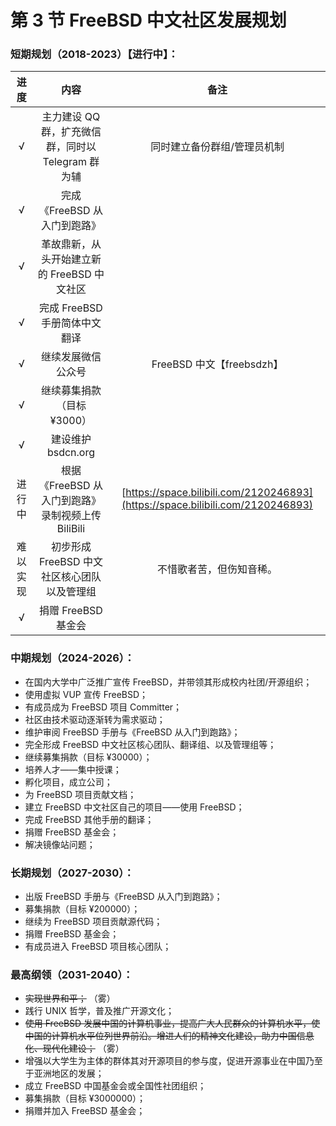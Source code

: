 # 第 3 节 FreeBSD 中文社区发展规划

### 短期规划（2018-2023）【进行中】：

|  进度  |                 内容                |                                       备注                                       |
| :--: | :-------------------------------: | :----------------------------------------------------------------------------: |
|   √  |  主力建设 QQ 群，扩充微信群，同时以 Telegram 群为辅 |                                 同时建立备份群组/管理员机制                                 |
|   √  |         完成《FreeBSD 从入门到跑路》        |                                                                                |
|   √  |     革故鼎新，从头开始建立新的 FreeBSD 中文社区    |                                                                                |
|   √  |        完成 FreeBSD 手册简体中文翻译        |                                                                                |
|   √  |             继续发展微信公众号             |                              FreeBSD 中文【freebsdzh】                             |
|   √  |          继续募集捐款（目标 ¥3000）         |                                                                                |
|   √  |           建设维护 bsdcn.org          |                                                                                |
|  进行中 | 根据《FreeBSD 从入门到跑路》录制视频上传 BiliBili | [https://space.bilibili.com/2120246893](https://space.bilibili.com/2120246893) |
| 难以实现 |     初步形成 FreeBSD 中文社区核心团队以及管理组    |                                  不惜歌者苦，但伤知音稀。                                  |
|   √  |           捐赠 FreeBSD 基金会          |                                                                                |

### 中期规划（2024-2026）：

* 在国内大学中广泛推广宣传 FreeBSD，并带领其形成校内社团/开源组织；
* 使用虚拟 VUP 宣传 FreeBSD；
* 有成员成为 FreeBSD 项目 Committer；
* 社区由技术驱动逐渐转为需求驱动；
* 维护审阅 FreeBSD 手册与《FreeBSD 从入门到跑路》；
* 完全形成 FreeBSD 中文社区核心团队、翻译组、以及管理组等；
* 继续募集捐款（目标 ¥30000）；
* 培养人才——集中授课；
* 孵化项目，成立公司；
* 为 FreeBSD 项目贡献文档；
* 建立 FreeBSD 中文社区自己的项目——使用 FreeBSD；
* 完成 FreeBSD 其他手册的翻译；
* 捐赠 FreeBSD 基金会；
* 解决镜像站问题；

### 长期规划（2027-2030）：

* 出版 FreeBSD 手册与《FreeBSD 从入门到跑路》；
* 募集捐款（目标 ¥200000）；
* 继续为 FreeBSD 项目贡献源代码；
* 捐赠 FreeBSD 基金会；
* 有成员进入 FreeBSD 项目核心团队；

### 最高纲领（2031-2040）：

* ~~实现世界和平；~~ （雾）
* 践行 UNIX 哲学，普及推广开源文化；
* ~~使用 FreeBSD 发展中国的计算机事业，提高广大人民群众的计算机水平，使中国的计算机水平位列世界前沿。增进人们的精神文化建设，助力中国信息化、现代化建设；~~ （雾）
* 增强以大学生为主体的群体其对开源项目的参与度，促进开源事业在中国乃至于亚洲地区的发展；
* 成立 FreeBSD 中国基金会或全国性社团组织；
* 募集捐款（目标 ¥3000000）；
* 捐赠并加入 FreeBSD 基金会；
